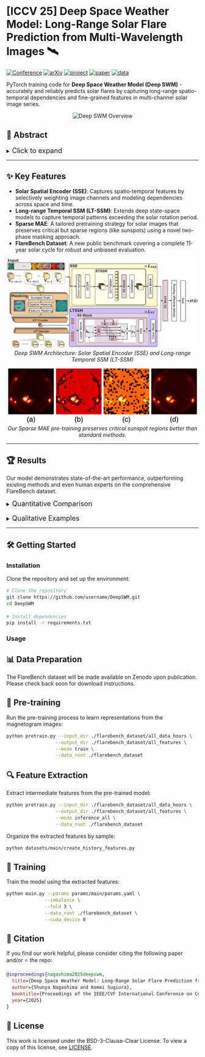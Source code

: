 # [ICCV 25] Deep Space Weather Model: Long-Range Solar Flare Prediction from Multi-Wavelength Images 🛰️

[![Conference](https://img.shields.io/badge/ICCV-2025-b_eaff.svg)](https://iccv.thecvf.com/)
[![arXiv](https://img.shields.io/badge/arXiv-2508.07847-b31b1b.svg)](https://arxiv.org/abs/2508.07847)
[![project](https://img.shields.io/badge/Project-Page-brightgreen.svg)](https://iccv25-6qrol.kinsta.page)
[![paper](https://img.shields.io/badge/Paper-PDF-red.svg)]()
[![data](https://img.shields.io/badge/Dataset-FlareBench-orange.svg)]()

PyTorch training code for **Deep Space Weather Model (Deep SWM)** - accurately and reliably predicts solar flares by capturing long-range spatio-temporal dependencies and fine-grained features in multi-channel solar image series.

<p align="center">
  <img src="web/images/eye-catch.png" alt="Deep SWM Overview">
</p>

## 📖 Abstract
<details>
  <summary><font size="+1">Click to expand</font></summary>
  <br>
  Accurate, reliable solar flare prediction is crucial for mitigating potential disruptions to critical infrastructure, while predicting solar flares remains a significant challenge. Existing methods based on heuristic physical features often lack representation learning from solar images. On the other hand, end-to-end learning approaches struggle to model long-range temporal dependencies in solar images.

In this study, we propose **Deep Space Weather Model (Deep SWM)**, which is based on multiple deep state space models for handling both ten-channel solar images and long-range spatio-temporal dependencies. Deep SWM also features a **sparse masked autoencoder**, a novel pretraining strategy that employs a two-phase masking approach to preserve crucial regions such as sunspots while compressing spatial information. Furthermore, we built **FlareBench**, a new public benchmark for solar flare prediction covering a full **11-year solar activity cycle**, to validate our method. Our method **outperformed baseline methods** and even **human expert performance** on standard metrics in terms of performance and reliability.
</details>

---

## ✨ Key Features

- **Solar Spatial Encoder (SSE)**: Captures spatio-temporal features by selectively weighting image channels and modeling dependencies across space and time.
- **Long-range Temporal SSM (LT-SSM)**: Extends deep state-space models to capture temporal patterns exceeding the solar rotation period.
- **Sparse MAE**: A tailored pretraining strategy for solar images that preserves critical but sparse regions (like sunspots) using a novel two-phase masking approach.
- **FlareBench Dataset**: A new public benchmark covering a complete 11-year solar cycle for robust and unbiased evaluation.

<p align="center">
  <img src="web/images/model.png" width="800px" alt="Deep SWM Architecture">
  <em><br>Deep SWM Architecture: Solar Spatial Encoder (SSE) and Long-range Temporal SSM (LT-SSM)</em>
</p>

<p align="center">
  <img src="web/images/pretraining.png" width="600px" alt="Sparse MAE Pretraining">
  <em><br>Our Sparse MAE pre-training preserves critical sunspot regions better than standard methods.</em>
</p>

---

## 🏆 Results

Our model demonstrates state-of-the-art performance, outperforming existing methods and even human experts on the comprehensive FlareBench dataset.

<details>
  <summary><font size="+1">Quantitative Comparison</font></summary>
  <br>
  Our method achieves the highest scores across all standard evaluation metrics.
  <br>

| Method                            | Test Period                          | GMGS↑             | BSS<sub>≥M</sub>↑      | TSS<sub>≥M</sub>↑      |
| --------------------------------- | ------------------------------------ | ----------------- | -------------------- | ----------------- |
| Flare Transformer (w/o PF)   | 2014-2017 (4 years)                  | 0.220±0.116       | -1.770±0.225         | 0.198±0.371       |
| DeFN-R                       | 2014-2015 (2 years)                  | 0.302±0.055       | 0.036±0.982          | 0.279±0.162       |
| CNN-LSTM                          | 2019-12-01 - 2022-11-30 (3 years)    | 0.315±0.166       | 0.272±0.259          | 0.330±0.306       |
| DeFN                         | 2014-2015 (2 years)                  | 0.375±0.141       | 0.022±0.782          | 0.413±0.150       |
| Flare Transformer (full)     | 2014-2017 (4 years)                  | 0.503±0.059       | 0.082±0.974          | 0.530±0.112       |
| **Ours** | **2019-12-01 - 2022-11-30 (3 years)**| **0.582±0.032** | **0.334±0.299** | **0.543±0.074** |
| *Experts [38, 49]* | *2000-2015 (16 years)* | *0.48* | *0.16* | *0.50* |

</details>
<br>
<details>
  <summary><font size="+1">Qualitative Examples</font></summary>
  <br>
  Deep SWM successfully predicts high-impact X-class flares where baseline models fail.
  <p align="center">
    <img src="web/images/qualitative_results.png" alt="Qualitative results for flare predictions">
  </p>
  <em>Qualitative results showing successful predictions of X-class and M-class solar flares.</em>
</details>

---

## 🛠️ Getting Started

### Installation

Clone the repository and set up the environment:

```bash
# Clone the repository
git clone https://github.com/username/DeepSWM.git
cd DeepSWM

# Install dependencies
pip install -r requirements.txt
```

### Usage

## 📊 Data Preparation

The FlareBench dataset will be made available on Zenodo upon publication. Please check back soon for download instructions.

## 🚀 Pre-training

Run the pre-training process to learn representations from the magnetogram images:

```bash
python pretrain.py --input_dir ./flarebench_dataset/all_data_hours \
                  --output_dir ./flarebench_dataset/all_features \
                  --mode train \
                  --data_root ./flarebench_dataset
```

## 🔍 Feature Extraction

Extract intermediate features from the pre-trained model:

```bash
python pretrain.py --input_dir ./flarebench_dataset/all_data_hours \
                  --output_dir ./flarebench_dataset/all_features \
                  --mode inference_all \
                  --data_root ./flarebench_dataset
```

Organize the extracted features by sample:

```bash
python datasets/main/create_history_features.py
```

## 🎯 Training

Train the model using the extracted features:

```bash
python main.py --params params/main/params.yaml \
              --imbalance \
              --fold 3 \
              --data_root ./flarebench_dataset \
              --cuda_device 0

```

## 📝 Citation

If you find our work helpful, please consider citing the following paper and/or ⭐ the repo:

```bibtex
@inproceedings{nagashima2025deepswm,
  title={Deep Space Weather Model: Long-Range Solar Flare Prediction from Multi-Wavelength Images},
  author={Shunya Nagashima and Komei Sugiura},
  booktitle={Proceedings of the IEEE/CVF International Conference on Computer Vision},
  year={2025}
}
```

## 📄 License

This work is licensed under the BSD-3-Clause-Clear License. To view a copy of this license, see [LICENSE](LICENSE).
